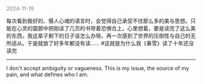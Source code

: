 
<span style="color: gray;">2024-11-19</span>

每次看到极好的、慑人心魂的语言时，会觉得自己承受不住那么多的美与思想。只能在心灵的震颤中把刚读了几页的书带着恐惧合上，心里想着，要是读完了这么美的东西，我这辈子剩下的日子该怎么办呀。再一次感到了世界的压倒性与自己的无所适从。于是就放了好多年都没有读……  #这就是为什么我《春雪》读了十年还没读完

---
I don't accept ambiguity or vagueness. This is my issue, the source of my pain, and what defines who I am.